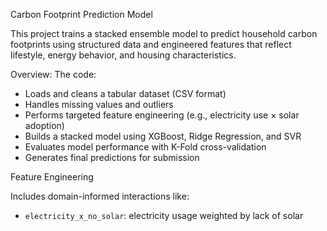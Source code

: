 Carbon Footprint Prediction Model

This project trains a stacked ensemble model to predict household carbon footprints using structured data and engineered features that reflect lifestyle, energy behavior, and housing 
characteristics.

Overview:
The code:
- Loads and cleans a tabular dataset (CSV format)
- Handles missing values and outliers
- Performs targeted feature engineering (e.g., electricity use × solar adoption)
- Builds a stacked model using XGBoost, Ridge Regression, and SVR
- Evaluates model performance with K-Fold cross-validation
- Generates final predictions for submission

Feature Engineering

Includes domain-informed interactions like:
- `electricity_x_no_solar`: electricity usage weighted by lack of solar
